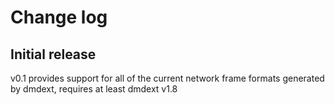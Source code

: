 # Change log

## Initial release
v0.1 provides support for all of the current network frame formats generated by dmdext, requires at least dmdext v1.8